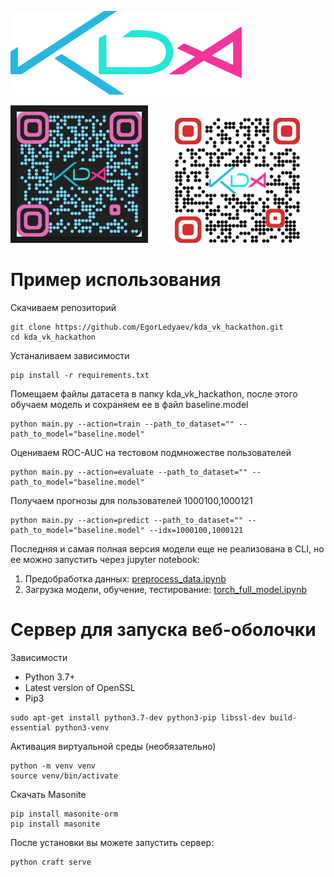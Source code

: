 ![](https://github.com/EgorLedyaev/kda_vk_hackathon/blob/main/backend/storage/public/logo.svg)


<a href="https://drive.google.com/file/d/1bb4uoVznEImTt7DJehBVLVycWIaOocb_/view?usp=sharing" target="_blank"><img src="https://github.com/EgorLedyaev/kda_vk_hackathon/blob/main/backend/storage/public/qr_cast.png" width="200" height="200" border="10" alt="QR Screencast"/></a> 
&nbsp; &nbsp; &nbsp; &nbsp; &nbsp; 
<a href="https://cloud.mail.ru/public/1tEm/rFZSUKjEu" target="_blank"><img src="https://github.com/EgorLedyaev/kda_vk_hackathon/blob/main/backend/storage/public/qr_pdf.png" width="200" height="200" alt="QR PDF"></a> 

# Пример использования

Скачиваем репозиторий

```
git clone https://github.com/EgorLedyaev/kda_vk_hackathon.git
cd kda_vk_hackathon
```

Устаналиваем зависимости

```
pip install -r requirements.txt
```

Помещаем файлы датасета в папку kda_vk_hackathon, после этого обучаем модель и сохраняем ее в файл baseline.model

```
python main.py --action=train --path_to_dataset="" --path_to_model="baseline.model"
```

Оцениваем ROC-AUC на тестовом подмножестве пользователей

```
python main.py --action=evaluate --path_to_dataset="" --path_to_model="baseline.model"
```

Получаем прогнозы для пользователей 1000100,1000121

```
python main.py --action=predict --path_to_dataset="" --path_to_model="baseline.model" --idx=1000100,1000121
```

Последняя и самая полная версия модели еще не реализована в CLI, но ее можно запустить через jupyter notebook:

1. Предобработка данных: [preprocess_data.ipynb](preprocess_data.ipynb)
2. Загрузка модели, обучение, тестирование: [torch_full_model.ipynb](torch_full_model.ipynb)

# Сервер для запуска веб-оболочки

Зависимости

* Python 3.7+
* Latest version of OpenSSL
* Pip3

```
sudo apt-get install python3.7-dev python3-pip libssl-dev build-essential python3-venv
```
Активация виртуальной среды (необязательно)
```
python -m venv venv
source venv/bin/activate
```
Скачать Masonite
```
pip install masonite-orm
pip install masonite
```
После установки вы можете запустить сервер:
```
python craft serve
```
